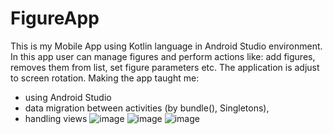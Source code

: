 # FigureApp
This is my Mobile App using Kotlin language in Android Studio environment. In this app user can manage figures and perform actions like: add figures, removes them from list, set figure parameters etc. 
The application is adjust to screen rotation.
Making the app taught me:
- using Android Studio
- data migration between activities (by bundle(), Singletons), 
- handling views
![image](https://github.com/Facio122/FigureApp/assets/118031180/ec80604a-c8e4-40de-b78f-3277757efb9f)
![image](https://github.com/Facio122/FigureApp/assets/118031180/d5314313-1044-425a-b30e-4e502ec349a6)
![image](https://github.com/Facio122/FigureApp/assets/118031180/5752b7cb-fd7f-418f-a35c-f7a5e12ed4a0)

